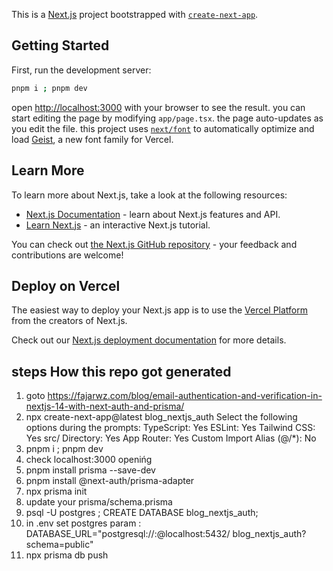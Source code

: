 This is a [Next.js](https://nextjs.org) project bootstrapped with [`create-next-app`](https://nextjs.org/docs/app/api-reference/cli/create-next-app).

## Getting Started
First, run the development server:
```bash
pnpm i ; pnpm dev
```
open [http://localhost:3000](http://localhost:3000) with your browser to see the result.
you can start editing the page by modifying `app/page.tsx`. the page auto-updates as you edit the file.
this project uses [`next/font`](https://nextjs.org/docs/app/building-your-application/optimizing/fonts) to automatically optimize and load [Geist](https://vercel.com/font), a new font family for Vercel.

## Learn More

To learn more about Next.js, take a look at the following resources:

- [Next.js Documentation](https://nextjs.org/docs) - learn about Next.js features and API.
- [Learn Next.js](https://nextjs.org/learn) - an interactive Next.js tutorial.

You can check out [the Next.js GitHub repository](https://github.com/vercel/next.js) - your feedback and contributions are welcome!

## Deploy on Vercel

The easiest way to deploy your Next.js app is to use the [Vercel Platform](https://vercel.com/new?utm_medium=default-template&filter=next.js&utm_source=create-next-app&utm_campaign=create-next-app-readme) from the creators of Next.js.

Check out our [Next.js deployment documentation](https://nextjs.org/docs/app/building-your-application/deploying) for more details.

## steps How this repo got generated
1. goto https://fajarwz.com/blog/email-authentication-and-verification-in-nextjs-14-with-next-auth-and-prisma/
2. npx create-next-app@latest blog_nextjs_auth
Select the following options during the prompts:
TypeScript: Yes
ESLint: Yes
Tailwind CSS: Yes
src/ Directory: Yes
App Router: Yes
Custom Import Alias (@/*): No
3. pnpm i ; pnpm dev
4. check localhost:3000 openińg
5. pnpm install prisma --save-dev
6. pnpm install @next-auth/prisma-adapter
7. npx prisma init
8. update your prisma/schema.prisma
9. psql -U postgres ; CREATE DATABASE blog_nextjs_auth;
8. in .env set postgres param : DATABASE_URL="postgresql://<username>:<password>@localhost:5432/ blog_nextjs_auth?schema=public"
9. npx prisma db push

